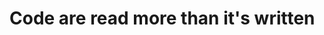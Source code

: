 # Code are read more than it's written
<!-- #evergreen -->

<!-- {BearID:413FCD9A-68CC-4AA0-A608-0AE4637BFF57-5449-0000022193D924F0} -->

